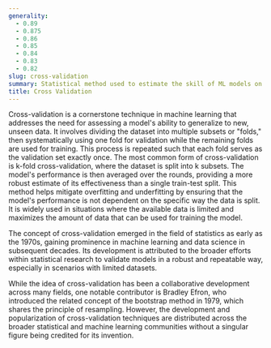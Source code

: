 ```yaml
---
generality:
  - 0.89
  - 0.875
  - 0.86
  - 0.85
  - 0.84
  - 0.83
  - 0.82
slug: cross-validation
summary: Statistical method used to estimate the skill of ML models on unseen data by partitioning the original dataset into a training set to train the model and a test set to evaluate it.
title: Cross Validation
---
```


Cross-validation is a cornerstone technique in machine learning that addresses the need for assessing a model's ability to generalize to new, unseen data. It involves dividing the dataset into multiple subsets or "folds," then systematically using one fold for validation while the remaining folds are used for training. This process is repeated such that each fold serves as the validation set exactly once. The most common form of cross-validation is k-fold cross-validation, where the dataset is split into k subsets. The model's performance is then averaged over the rounds, providing a more robust estimate of its effectiveness than a single train-test split. This method helps mitigate overfitting and underfitting by ensuring that the model's performance is not dependent on the specific way the data is split. It is widely used in situations where the available data is limited and maximizes the amount of data that can be used for training the model.

The concept of cross-validation emerged in the field of statistics as early as the 1970s, gaining prominence in machine learning and data science in subsequent decades. Its development is attributed to the broader efforts within statistical research to validate models in a robust and repeatable way, especially in scenarios with limited datasets.

While the idea of cross-validation has been a collaborative development across many fields, one notable contributor is Bradley Efron, who introduced the related concept of the bootstrap method in 1979, which shares the principle of resampling. However, the development and popularization of cross-validation techniques are distributed across the broader statistical and machine learning communities without a singular figure being credited for its invention.
